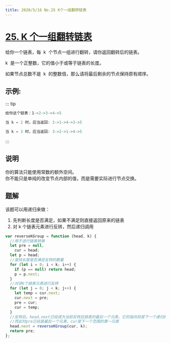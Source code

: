 ```yaml
---
title: 2020/5/16 No.25 K个一组翻转链表
---
```


# [25. K 个一组翻转链表](https://leetcode-cn.com/problems/reverse-nodes-in-k-group/)

给你一个链表，每  k  个节点一组进行翻转，请你返回翻转后的链表。

k  是一个正整数，它的值小于或等于链表的长度。

如果节点总数不是  k  的整数倍，那么请将最后剩余的节点保持原有顺序。

## 示例:

::: tip

```js
给你这个链表：1->2->3->4->5

当 k = 2 时，应当返回: 2->1->4->3->5

当 k = 3 时，应当返回: 3->2->1->4->5

```

:::

## 说明

你的算法只能使用常数的额外空间。  
你不能只是单纯的改变节点内部的值，而是需要实际进行节点交换。

## 题解

该题可以用递归来做：

1. 先判断长度是否满足，如果不满足则直接返回原来的链表
2. 对 k 个链表元素进行反转，然后递归调用

```js
var reverseKGroup = function (head, k) {
  //用于进行链表转换
  let pre = null,
    cur = head;
  let p = head;
  //查找长度是否满足反转的数量
  for (let i = 0; i < k; i++) {
    if (p == null) return head;
    p = p.next;
  }
  //对该k个链表元素进行反转
  for (let j = 0; j < k; j++) {
    let temp = cur.next;
    cur.next = pre;
    pre = cur;
    cur = temp;
  }
  //反转后。head.next已经成为当前反转后链表的最后一个元素，它的指向将是下一个递归的开始点
  //而此时pre已经是最后一个元素，cur是下一个范围的第一元素
  head.next = reverseKGroup(cur, k);
  return pre;
};
```
